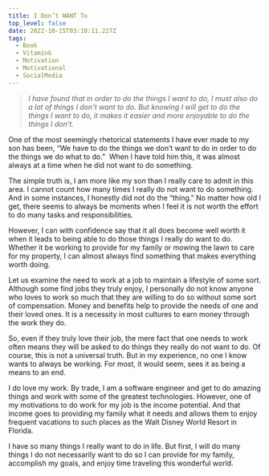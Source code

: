 ```yaml
---
title: I Don’t WANT To
top_level: false
date: 2022-10-15T03:10:11.227Z
tags:
  - Book
  - VitaminG
  - Motivation
  - Motivational
  - SocialMedia
---
```

> *I have found that in order to do the things I want to do, I must also do a lot of things I don’t want to do. But knowing I will get to do the things I want to do, it makes it easier and more enjoyable to do the things I don’t.*

One of the most seemingly rhetorical statements I have ever made to my son has been, “We have to do the things we don’t want to do in order to do the things we do what to do.”  When I have told him this, it was almost always at a time when he did not want to do something. 

The simple truth is, I am more like my son than I really care to admit in this area. I cannot count how many times I really do not want to do something. And in some instances, I honestly did not do the “thing.” No matter how old I get, there seems to always be moments when I feel it is not worth the effort to do many tasks and responsibilities.

However, I can with confidence say that it all does become well worth it when it leads to being able to do those things I really do want to do. Whether it be working to provide for my family or mowing the lawn to care for my property, I can almost always find something that makes everything worth doing.

Let us examine the need to work at a job to maintain a lifestyle of some sort. Although some find jobs they truly enjoy, I personally do not know anyone who loves to work so much that they are willing to do so without some sort of compensation. Money and benefits help to provide the needs of one and their loved ones. It is a necessity in most cultures to earn money through the work they do.

So, even if they truly love their job, the mere fact that one needs to work often means they will be asked to do things they really do not want to do. Of course, this is not a universal truth. But in my experience, no one I know wants to always be working. For most, it would seem, sees it as being a means to an end.

I do love my work. By trade, I am a software engineer and get to do amazing things and work with some of the greatest technologies. However, one of my motivations to do work for my job is the income potential. And that income goes to providing my family what it needs and allows them to enjoy frequent vacations to such places as the Walt Disney World Resort in Florida.

I have so many things I really want to do in life. But first, I will do many things I do not necessarily want to do so I can provide for my family, accomplish my goals, and enjoy time traveling this wonderful world.